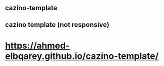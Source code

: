 ## cazino-template
## cazino template  (not responsive)
# https://ahmed-elbqarey.github.io/cazino-template/
